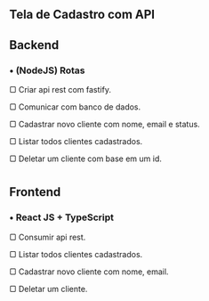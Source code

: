 ## Tela de Cadastro com API

##    Backend
### •   (NodeJS) Rotas
▢ Criar api rest com fastify.

▢ Comunicar com banco de dados.

▢ Cadastrar novo cliente com nome, email e status.
   
▢ Listar todos clientes cadastrados.
   
▢ Deletar um cliente com base em um id.
#
##    Frontend
### •   React JS + TypeScript
▢ Consumir api rest.
   
▢ Listar todos clientes cadastrados.
   
▢ Cadastrar novo cliente com nome, email.
   
▢ Deletar um cliente.
  
